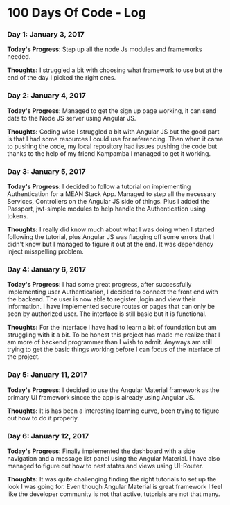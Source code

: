 # 100 Days Of Code - Log

### Day 1: January 3, 2017

**Today's Progress**: Step up all the node Js modules and frameworks needed.

**Thoughts:** I struggled a bit with choosing what framework to use but at the end of the day I picked the right ones.
### Day 2: January 4, 2017

**Today's Progress**: Managed to get the sign up page working, it can send data to the Node JS server using Angular JS.

**Thoughts:** Coding wise I struggled a bit with Angular JS but the good part is that I had some resources I could use for referencing. Then when it came to pushing the code, my local repository had issues pushing the code but thanks to the help of my friend Kampamba I managed to get it working.

### Day 3: January 5, 2017
**Today's Progress**: I decided to follow a tutorial on implementing  Authentication for a MEAN Stack App. Managed to step all the necessary Services, Controllers on the Angular JS side of things. Plus I added the Passport, jwt-simple modules to help handle the Authentication using tokens.

**Thoughts:** I really did know much about what I was doing when I started following the tutorial, plus Angular JS was flagging off some errors that I didn't know but I managed to figure it out at the end. It was dependency inject misspelling problem.

### Day 4: January 6, 2017
**Today's Progress**: I had some great progress, after successfully implementing user Authentication, I decided to connect the front end with the backend. The user is now able to register ,login and view their information. I have implemented secure routes or pages that can only be seen by authorized user. The interface is still basic but it is functional.

**Thoughts:** For the interface I have had to learn a bit of foundation but am struggling with it a bit. To be honest this project has made me realize that I am more of backend programmer than I wish to admit. Anyways am still trying to get the basic things working before I can focus of the interface of the project.

### Day 5: January 11, 2017
**Today's Progress**: I decided to use the Angular Material framework as the  primary UI framework sincce  the app is already using Angular JS.

**Thoughts:** It is has been a interesting learning curve, been trying to figure out how to do it properly.

### Day 6: January 12, 2017
**Today's Progress**: Finally implemented the dashboard with a side navigation and a message list panel using the Angular Material. I have also managed to figure out how to nest states and views using UI-Router.

**Thoughts:** It was quite challenging finding the right tutorials to set up the look I was going for. Even though Angular Material is great framework I feel like the developer community is not that active, tutorials are not that many. 
